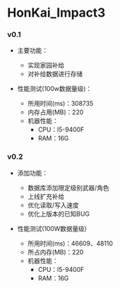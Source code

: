 # HonKai_Impact3

### v0.1

+ 主要功能：
  + 实现家园补给
  + 对补给数据进行存储
  
  

+ 性能测试(100w数据量级)：
  + 所用时间(ms)：308735
  + 内存占用(MB)：220
  + 机器性能：
    + CPU：I5-9400F 
    + RAM：16G





### v0.2

+ 添加功能：
  + 数据库添加限定级别武器/角色
  + 上线扩充补给
  + 优化读取/写入速度
  + 优化上版本的已知BUG



+ 性能测试(100W数据量级)
  + 所用时间(ms)：46609、48110
  + 所占内存(MB)：220
  + 机器性能：
    + CPU：I5-9400F 
    + RAM：16G